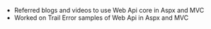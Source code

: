- Referred blogs and videos to use Web Api core in Aspx and MVC
- Worked on Trail Error samples of Web Api in Aspx and MVC

 